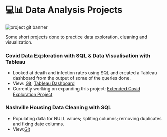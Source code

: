 # 💻📊 Data Analysis Projects

![project git banner](https://user-images.githubusercontent.com/88495091/209565813-4abcda0f-ef74-4345-b717-0874c4840af6.png)

Some short projects done to practice data exploration, cleaning and visualization.

### Covid Data Exploration with SQL & Data Visualisation with Tableau

 - Looked at death and infection rates using SQL and created a Tableau dashboard from the output of some of the queries done.
 - View: [Git](https://github.com/CheilaDaSilva/Data-Analysis-Small-Projects/tree/main/covid%20data%20exploration%20with%20SQL); [Tableau Dashboard](https://public.tableau.com/app/profile/cheila7029/viz/CovidDashboard_16700849061050/Dashboard1)
 - Currently working on expanding this project: [Extended Covid Exploration Project](https://github.com/CheilaDaSilva/Covid-Data-Exploration-Extended-Project)

### Nashville Housing Data Cleaning with SQL

 - Populating data for NULL values; spliting columns; removing duplicates and fixing date columns.
 - View:[Git](https://github.com/CheilaDaSilva/Data-Analysis-Small-Projects/tree/main/Nashville%20Housing%20Data%20-%20data%20cleaning%20with%20SQL)
